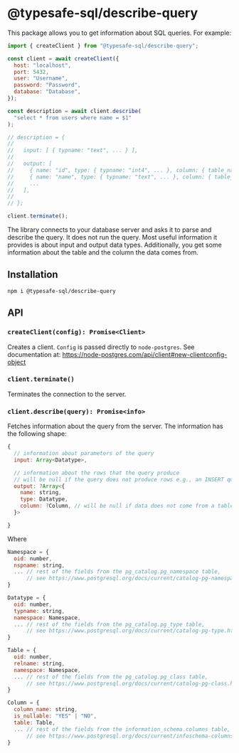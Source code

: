 # @typesafe-sql/describe-query

This package allows you to get information about SQL queries. For example:

```js
import { createClient } from "@typesafe-sql/describe-query";

const client = await createClient({
  host: "localhost",
  port: 5432,
  user: "Username",
  password: "Password",
  database: "Database",
});

const description = await client.describe(
  "select * from users where name = $1"
);

// description = {
//
//   input: [ { typname: "text", ... } ],
//
//   output: [
//     { name: "id", type: { typname: "int4", ... }, column: { table_name: "users", column_name: "id", is_nullable: "NO", ... } },
//     { name: "name", type: { typname: "text", ... }, column: { table_name: "users", column_name: "name", is_nullable: "YES", ... } },
//     ...
//   ],
//
// };

client.terminate();
```

The library connects to your database server and asks it to parse and describe the query.
It does not run the query.
Most useful information it provides is about input and output data types.
Additionally, you get some information about the table and the column the data comes from.

## Installation

```
npm i @typesafe-sql/describe-query
```

## API

### `createClient(config): Promise<Client>`

Creates a client.
`Config` is passed directly to `node-postgres`.
See documentation at: https://node-postgres.com/api/client#new-clientconfig-object

### `client.terminate()`

Terminates the connection to the server.

### `client.describe(query): Promise<info>`

Fetches information about the query from the server.
The information has the following shape:

```js
{
  // information about parameters of the query
  input: Array<Datatype>,

  // information about the rows that the query produce
  // will be null if the query does not produce rows e.g., an INSERT query
  output: ?Array<{
    name: string,
    type: Datatype,
    column: ?Column, // will be null if data does not come from a table e.g., SELECT NOW()
  }>

}
```

Where

```js
Namespace = {
  oid: number,
  nspname: string,
  ... // rest of the fields from the pg_catalog.pg_namespace table,
      // see https://www.postgresql.org/docs/current/catalog-pg-namespace.html
}

Datatype = {
  oid: number,
  typname: string,
  namespace: Namespace,
  ... // rest of the fields from the pg_catalog.pg_type table,
      // see https://www.postgresql.org/docs/current/catalog-pg-type.html
}

Table = {
  oid: number,
  relname: string,
  namespace: Namespace,
  ... // rest of the fields from the pg_catalog.pg_class table,
      // see https://www.postgresql.org/docs/current/catalog-pg-class.html
}

Column = {
  column_name: string,
  is_nullable: "YES" | "NO",
  table: Table,
  ... // rest of the fields from the information_schema.columns table,
      // see https://www.postgresql.org/docs/current/infoschema-columns.html
}
```

